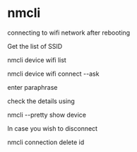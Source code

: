 # nmcli

connecting to wifi network after rebooting

Get the list of SSID

nmcli device wifi list

nmcli device wifi connect <YourSSID> --ask

enter paraphrase

check the details using

nmcli --pretty show device <nameOfTheDevice>

In case you wish to disconnect

nmcli connection delete id <YourSSID>
